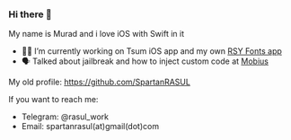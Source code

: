 ### Hi there 👋
My name is Murad and i love iOS with Swift in it
- 👨‍💻 I’m currently working on Tsum iOS app and my own [RSY Fonts app](https://apps.apple.com/ua/app/rsy-fonts-and-keyboards/id1574038238)
- 🗣 Talked about jailbreak and how to inject custom code at [Mobius](https://www.youtube.com/watch?v=wPMoC_fWQ3A)

My old profile: https://github.com/SpartanRASUL

If you want to reach me:
- Telegram: @rasul_work
- Email: spartanrasul(at)gmail(dot)com

<!--
**tataevr/tataevr** is a ✨ _special_ ✨ repository because its `README.md` (this file) appears on your GitHub profile.

Here are some ideas to get you started:

- 🔭 I’m currently working on ...
- 🌱 I’m currently learning ...
- 👯 I’m looking to collaborate on ...
- 🤔 I’m looking for help with ...
- 💬 Ask me about ...
- 📫 How to reach me: ...
- 😄 Pronouns: ...
- ⚡ Fun fact: ...
-->
